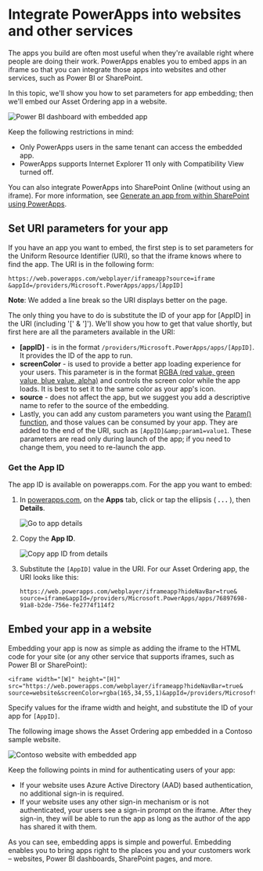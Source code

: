 <properties
   pageTitle="Integrate PowerApps into websites and other services | Microsoft PowerApps"
   description="Embed apps in websites and other services."
   services=""
   suite="powerapps"
   documentationCenter="na"
   authors="mgblythe"
   manager="anneta"
   editor=""
   tags=""/>

<tags
   ms.service="powerapps"
   ms.devlang="na"
   ms.topic="article"
   ms.tgt_pltfrm="na"
   ms.workload="na"
   ms.date="10/12/2017"
   ms.author="mblythe"/>

# Integrate PowerApps into websites and other services

The apps you build are often most useful when they're available right where people are doing their work. PowerApps enables you to embed apps in an iframe so that you can integrate those apps into websites and other services, such as Power BI or SharePoint.

In this topic, we'll show you how to set parameters for app embedding; then we'll embed our Asset Ordering app in a website.

![Power BI dashboard with embedded app](media/embed-apps-dev/embed-dashboard.png)

Keep the following restrictions in mind:

- Only PowerApps users in the same tenant can access the embedded app.
- PowerApps supports Internet Explorer 11 only with Compatibility View turned off.

You can also integrate PowerApps into SharePoint Online (without using an iframe). For more information, see [Generate an app from within SharePoint using PowerApps](generate-app-from-sharepoint-list-interface.md).

## Set URI parameters for your app

If you have an app you want to embed, the first step is to set parameters for the Uniform Resource Identifier (URI), so that the iframe knows where to find the app. The URI is in the following form:

```
https://web.powerapps.com/webplayer/iframeapp?source=iframe
&appId=/providers/Microsoft.PowerApps/apps/[AppID]
```

**Note**: We added a line break so the URI displays better on the page.

The only thing you have to do is substitute the ID of your app for [AppID] in the URI (including '[' & ']'). We'll show you how to get that value shortly, but first here are all the parameters available in the URI:

- **[appID]** - is in the format `/providers/Microsoft.PowerApps/apps/[AppID]`. It provides the ID of the app to run.
- **screenColor** - is used to provide a better app loading experience for your users. This parameter is in the format [RGBA (red value, green value, blue value, alpha)](function-colors.md) and controls the screen color while the app loads. It is best to set it to the same color as your app's icon.
- **source** - does not affect the app, but we suggest you add a descriptive name to refer to the source of the embedding.
- Lastly, you can add any custom parameters you want using the [Param() function](function-param.md), and those values can be consumed by your app. They are added to the end of the URI, such as `[AppID]&amp;param1=value1`. These parameters are read only during launch of the app; if you need to change them, you need to re-launch the app.


### Get the App ID

The app ID is available on powerapps.com. For the app you want to embed:

1. In [powerapps.com](https://powerapps.microsoft.com), on the **Apps** tab, click or tap the ellipsis ( **. . .** ), then **Details**.

    ![Go to app details](media/embed-apps-dev/details.png)

2. Copy the **App ID**.

    ![Copy app ID from details](media/embed-apps-dev/app-id.png)

3. Substitute the `[AppID]` value in the URI. For our Asset Ordering app, the URI looks like this:

    ```
    https://web.powerapps.com/webplayer/iframeapp?hideNavBar=true&
    source=iframe&appId=/providers/Microsoft.PowerApps/apps/76897698-91a8-b2de-756e-fe2774f114f2
    ```


## Embed your app in a website

Embedding your app is now as simple as adding the iframe to the HTML code for your site (or any other service that supports iframes, such as Power BI or SharePoint):

```
<iframe width="[W]" height="[H]" src="https://web.powerapps.com/webplayer/iframeapp?hideNavBar=true&
source=website&screenColor=rgba(165,34,55,1)&appId=/providers/Microsoft.PowerApps/apps/[AppID]"/>
```

Specify values for the iframe width and height, and substitute the ID of your app for `[AppID]`.

The following image shows the Asset Ordering app embedded in a Contoso sample website.

![Contoso website with embedded app](media/embed-apps-dev/contoso-website.png)

Keep the following points in mind for authenticating users of your app:

- If your website uses Azure Active Directory (AAD) based authentication, no additional sign-in is required.
- If your website uses any other sign-in mechanism or is not authenticated, your users see a sign-in prompt on the iframe. After they sign-in, they will be able to run the app as long as the author of the app has shared it with them.

As you can see, embedding apps is simple and powerful. Embedding enables you to bring apps right to the places you and your customers work – websites, Power BI dashboards, SharePoint pages, and more.
